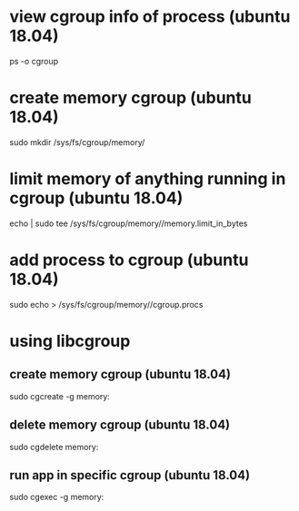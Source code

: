 # view cgroup info of process (ubuntu 18.04)
ps -o cgroup <pid>

# create memory cgroup (ubuntu 18.04)
sudo mkdir /sys/fs/cgroup/memory/<cgroup name>

# limit memory of anything running in cgroup (ubuntu 18.04)
echo <new memory in bytes> | sudo tee /sys/fs/cgroup/memory/<cgroup name>/memory.limit_in_bytes

# add process to cgroup (ubuntu 18.04)
sudo echo <pid of process to add> > /sys/fs/cgroup/memory/<cgroup name>/cgroup.procs

# using libcgroup
## create memory cgroup (ubuntu 18.04)
sudo cgcreate -g memory:<cgroup name>
## delete memory cgroup (ubuntu 18.04)
sudo cgdelete memory:<cgroup name>
## run app in specific cgroup (ubuntu 18.04)
sudo cgexec -g memory:<cgroup name> <app>
